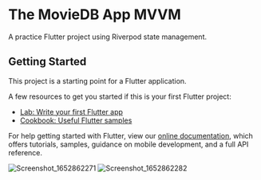 # The MovieDB App MVVM

A practice Flutter project using Riverpod state management.

## Getting Started

This project is a starting point for a Flutter application.

A few resources to get you started if this is your first Flutter project:

- [Lab: Write your first Flutter app](https://flutter.dev/docs/get-started/codelab)
- [Cookbook: Useful Flutter samples](https://flutter.dev/docs/cookbook)

For help getting started with Flutter, view our
[online documentation](https://flutter.dev/docs), which offers tutorials,
samples, guidance on mobile development, and a full API reference.


![Screenshot_1652862271](https://user-images.githubusercontent.com/83062073/168993489-b919e818-2eb2-47e8-a983-5c6c66e05090.png)
![Screenshot_1652862282](https://user-images.githubusercontent.com/83062073/168993534-b2e2f4eb-3f30-41ef-b959-ee69d3055565.png)
